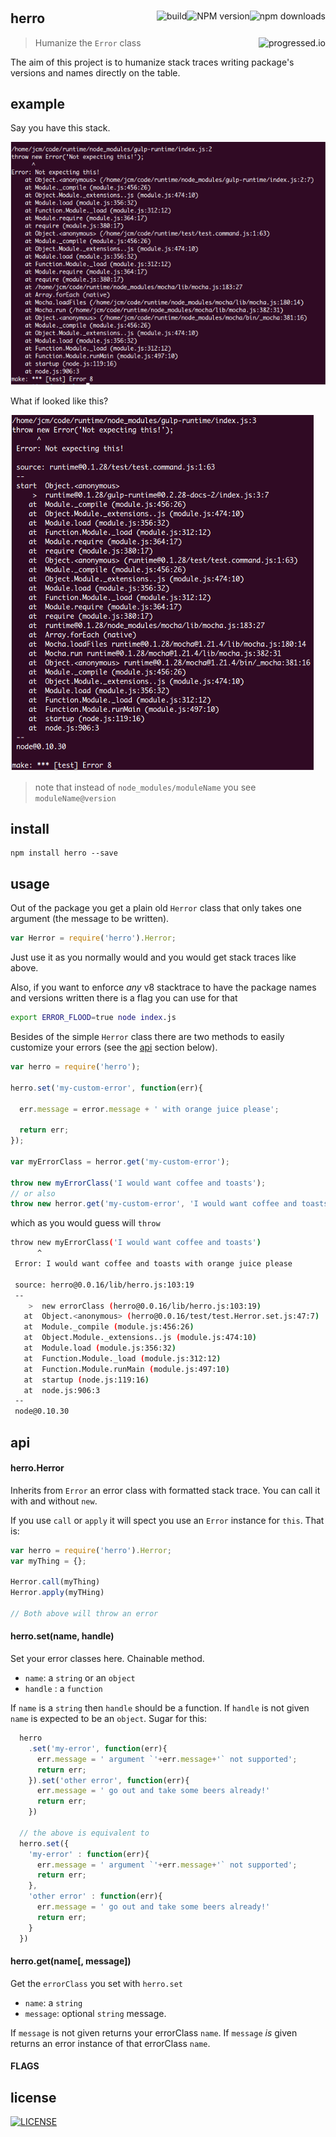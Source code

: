 #

[<img alt="npm downloads" src="http://img.shields.io/npm/dm/herro.svg?style=flat-square" align="right"/>](http://img.shields.io/npm/dm/herro.svg)
[<img alt="NPM version" src="http://img.shields.io/npm/v/herro.svg?style=flat-square" align="right"/>](http://www.npmjs.org/package/herro)
[<img alt="build" src="http://img.shields.io/travis/stringparser/herro/master.svg?style=flat-square" align="right"/>](https://travis-ci.org/stringparser/herro/builds)

## herro
> Humanize the `Error` class[<img alt="progressed.io" src="http://progressed.io/bar/50" align="right"/>](https://github.com/fehmicansaglam/progressed.io)

The aim of this project is to humanize stack traces writing package's versions and names directly on the table.

## example

Say you have this stack.

[<img src="./docs/example_stack.png" alt="center"/>](https://github.com/stringparser/runtime)

What if looked like this?

[<img src="./docs/example_stack2.png" alt="center"/>](https://github.com/stringparser/runtime)
> note that instead of `node_modules/moduleName` you see `moduleName@version`

## install

```
npm install herro --save
```

## usage

Out of the package you get a plain old `Herror` class that only takes one argument (the message to be written).

```js
var Herror = require('herro').Herror;
```

Just use it as you normally would and you would get stack traces like above.

Also, if you want to enforce *any* v8 stacktrace to have the package names and versions written there is a flag you can use for that

```sh
export ERROR_FLOOD=true node index.js
```

Besides of the simple `Herror` class there are two methods to easily customize your errors (see the [api](#api) section below).

```js
var herro = require('herro');

herro.set('my-custom-error', function(err){

  err.message = error.message + ' with orange juice please';

  return err;
});

var myErrorClass = herror.get('my-custom-error');

throw new myErrorClass('I would want coffee and toasts');
// or also
throw new herror.get('my-custom-error', 'I would want coffee and toasts')
```

which as you would guess will `throw`

```sh
throw new myErrorClass('I would want coffee and toasts')
      ^
 Error: I would want coffee and toasts with orange juice please

 source: herro@0.0.16/lib/herro.js:103:19
 --
    >  new errorClass (herro@0.0.16/lib/herro.js:103:19)
   at  Object.<anonymous> (herro@0.0.16/test/test.Herror.set.js:47:7)
   at  Module._compile (module.js:456:26)
   at  Object.Module._extensions..js (module.js:474:10)
   at  Module.load (module.js:356:32)
   at  Function.Module._load (module.js:312:12)
   at  Function.Module.runMain (module.js:497:10)
   at  startup (node.js:119:16)
   at  node.js:906:3
 --
 node@0.10.30
```

## api

#### herro.Herror

Inherits from `Error` an error class with formatted stack trace. You can call it with and without `new`.

If you use `call` or `apply` it will spect you use an `Error` instance for `this`. That is:

```js
var herro = require('herro').Herror;
var myThing = {};

Herror.call(myThing)
Herror.apply(myTHing)

// Both above will throw an error
```

#### herro.set(name, handle)

Set your error classes here. Chainable method.
 - `name`: a `string` or an `object`
 - `handle` : a `function`

If `name` is a `string` then `handle` should be a function. If `handle` is not given `name` is expected to be an `object`. Sugar for this:

  ```js
    herro
      .set('my-error', function(err){
        err.message = ' argument `'+err.message+'` not supported';
        return err;
      }).set('other error', function(err){
        err.message = ' go out and take some beers already!'
        return err;
      })

    // the above is equivalent to
    herro.set({
      'my-error' : function(err){
        err.message = ' argument `'+err.message+'` not supported';
        return err;
      },
      'other error' : function(err){
        err.message = ' go out and take some beers already!'
        return err;
      }
    })

  ```

#### herro.get(name[, message])

Get the `errorClass` you set with `herro.set`

  - `name`: a `string`
  - `message`: optional `string` message.

If `message` is not given returns your errorClass `name`.
If `message` *is* given returns an error instance of that errorClass `name`.

#### FLAGS



## license

[<img alt="LICENSE" src="http://img.shields.io/npm/l/gulp-runtime.svg?style=flat-square"/>](http://opensource.org/licenses/MIT)
